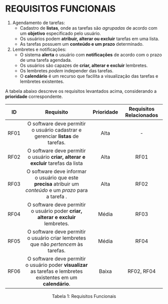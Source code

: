 # REQUISITOS FUNCIONAIS

1. Agendamento de tarefas:
     * Cadastro de **listas**, onde as tarefas são *agrupadas* de acordo com um **objetivo** especificado pelo usuário.
     * Os usuários podem **atribuir, alterar ou excluir** tarefas em uma lista.
     * As tarefas possuem um **conteúdo e um prazo** determinado.
2. Lembretes e notificações:
     * O sistema **alerta** o usuário com **notificações** de acordo com o prazo de uma tarefa agendada.
     * Os usuários são capazes de **criar, alterar e excluir** lembretes.
     * Os lembretes *podem* independer das tarefas.
     * O **calendário** é um recurso que facilita a visualização das tarefas e lembretes existentes.

A tabela abaixo descreve os requisitos levantados acima, considerando a **prioridade** correspondente.
  
| ID      |                                 Requisito                                         | Prioridade | Requisitos Relacionados |
| :--:     | :-----------------------------------------------------------------------: | :------------: | :--------------------------------: |
| RF01 | O software deve permitir o usuário cadastrar e gerenciar **listas** de tarefas.                    |  Alta          |   -     |
| RF02 | O software deve permitir o usuário **criar, alterar e excluir** tarefas da lista     |  Alta           |  RF01   |
| RF03 | O software deve informar o usuário que este **precisa** atribuir um *conteúdo* e um *prazo* para a tarefa .   |  Alta  |      RF02      |
| RF04 | O software deve permitir o usuário poder **criar, alterar e excluir** lembretes.                 |  Média    |     RF03   |
| RF05 | O software deve permitir o usuário criar lembretes que não *pertencem* às tarefas.   |  Média   |  RF04           |
| RF06 | O software deve permitir o usuário poder **visualizar** as tarefas e lembretes existentes em um **calendário**.  |  Baixa   |  RF02, RF04  |


<div style="text-align: center">
<p>Tabela 1: Requisitos Funcionais</p>
</div>
